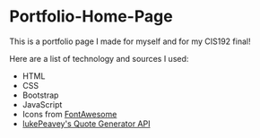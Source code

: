 # Portfolio-Home-Page
This is a portfolio page I made for myself and for my CIS192 final!

Here are a list of technology and sources I used:
* HTML
* CSS
* Bootstrap
* JavaScript
* Icons from [FontAwesome](https://fontawesome.com/)
* [lukePeavey's Quote Generator API](https://github.com/lukePeavey/quotable)
